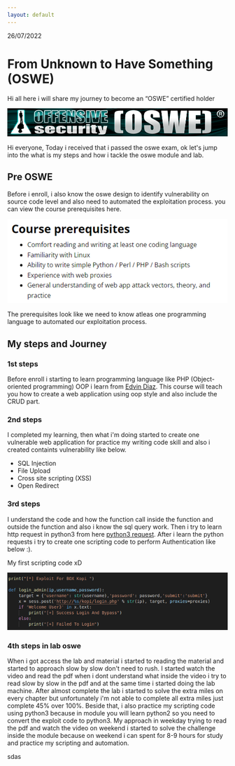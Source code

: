 ```yaml
---
layout: default
---
```

26/07/2022

# From Unknown to Have Something (OSWE)

Hi all here i will share my journey to become an “OSWE” certified holder

![oswe](/images/oswe/offsec-awae.png)

Hi everyone, Today i received that i passed the oswe exam, ok let's jump into the what is my steps and how i tackle the oswe module and lab.


## Pre OSWE

Before i enroll, i also know the oswe design to identify vulnerability on source code level and also need to automated the exploitation process. you can view the course prerequisites here.

![oswe-pre](/images/oswe/oswe-pre.png)

The prerequisites look like we need to know atleas one programming language to automated our exploitation process.

## My steps and Journey

### 1st steps

Before enroll i starting to learn programming language like PHP (Object-oriented programming) OOP i learn from [Edvin Diaz](https://www.udemy.com/course/oop-php-object-oriented-programing-with-project-1-course/). This course will teach you how to create a web application using oop style and also include the CRUD part.


### 2nd steps

I completed my learning, then what i'm doing started to create one vulnerable web application for practice my writing code skill and also i created containts vulnerability like below.

- SQL Injection
- File Upload
- Cross site scripting (XSS)
- Open Redirect

### 3rd steps 

I understand the code and how the function call inside the function and outside the function and also i know the sql query work. Then i try to learn http request in python3 from here
[python3 request](https://requests.readthedocs.io/en/latest/). After i learn the python requests i try to create one scripting code to perform Authentication like below :). 

My first scripting code xD

![oswe-first-code](/images/oswe/first-script.png)


### 4th steps in lab oswe

When i got access the lab and material i started to reading the material and started to approach slow by slow don't need to rush. I started watch the video and read
the pdf when i dont understand what inside the video i try to read slow by slow in the pdf and at the same time i started doing the lab machine. After almost complete
the lab i started to solve the extra miles on every chapter but unfortunately i'm not able to complete all extra miles just complete 45% over 100%. Beside that, i also 
practice my scripting code using python3 because in module you will learn python2 so you need to convert the exploit code to python3. My approach in weekday trying to read the
pdf and watch the video on weekend i started to solve the challenge inside the module because on weekend i can spent for 8-9 hours for study and practice my scripting and automation.


sdas
